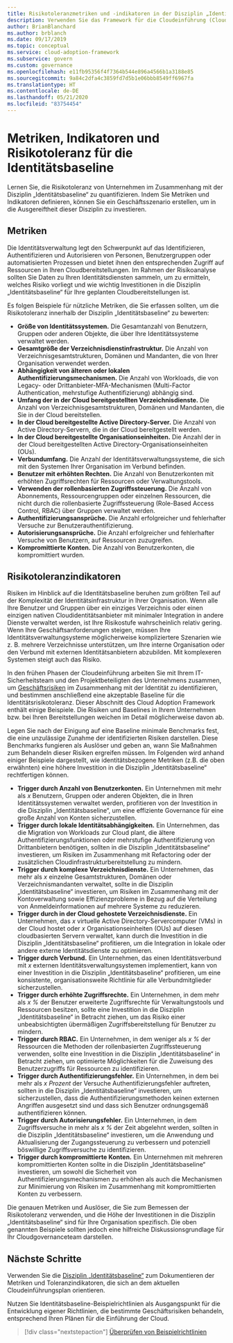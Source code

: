 ```yaml
---
title: Risikotoleranzmetriken und -indikatoren in der Disziplin „Identitätsbaseline“.
description: Verwenden Sie das Framework für die Cloudeinführung (Cloud Adoption Framework) für Azure, um sich über die Quantifizierung der Geschäftsrisikotoleranz im Zusammenhang mit der Disziplin „Identitätsbaseline“ zu informieren.
author: BrianBlanchard
ms.author: brblanch
ms.date: 09/17/2019
ms.topic: conceptual
ms.service: cloud-adoption-framework
ms.subservice: govern
ms.custom: governance
ms.openlocfilehash: e11fb95356f4f7364b544e896a4566b1a3188e85
ms.sourcegitcommit: 9a84c2dfa4c3859fd7d5b1e06bbb8549ff6967fa
ms.translationtype: HT
ms.contentlocale: de-DE
ms.lasthandoff: 05/21/2020
ms.locfileid: "83754454"
---
```

# <a name="identity-baseline-metrics-indicators-and-risk-tolerance"></a>Metriken, Indikatoren und Risikotoleranz für die Identitätsbaseline

Lernen Sie, die Risikotoleranz von Unternehmen im Zusammenhang mit der Disziplin „Identitätsbaseline“ zu quantifizieren. Indem Sie Metriken und Indikatoren definieren, können Sie ein Geschäftsszenario erstellen, um in die Ausgereiftheit dieser Disziplin zu investieren.

## <a name="metrics"></a>Metriken

Die Identitätsverwaltung legt den Schwerpunkt auf das Identifizieren, Authentifizieren und Autorisieren von Personen, Benutzergruppen oder automatisierten Prozessen und bietet ihnen den entsprechenden Zugriff auf Ressourcen in Ihren Cloudbereitstellungen. Im Rahmen der Risikoanalyse sollten Sie Daten zu Ihren Identitätsdiensten sammeln, um zu ermitteln, welches Risiko vorliegt und wie wichtig Investitionen in die Disziplin „Identitätsbaseline“ für Ihre geplanten Cloudbereitstellungen ist.

Es folgen Beispiele für nützliche Metriken, die Sie erfassen sollten, um die Risikotoleranz innerhalb der Disziplin „Identitätsbaseline“ zu bewerten:

- **Größe von Identitätssystemen.** Die Gesamtanzahl von Benutzern, Gruppen oder anderen Objekte, die über Ihre Identitätssysteme verwaltet werden.
- **Gesamtgröße der Verzeichnisdienstinfrastruktur.** Die Anzahl von Verzeichnisgesamtstrukturen, Domänen und Mandanten, die von Ihrer Organisation verwendet werden.
- **Abhängigkeit von älteren oder lokalen Authentifizierungsmechanismen.** Die Anzahl von Workloads, die von Legacy- oder Drittanbieter-MFA-Mechanismen (Multi-Factor Authentication, mehrstufige Authentifizierung) abhängig sind.
- **Umfang der in der Cloud bereitgestellten Verzeichnisdienste.** Die Anzahl von Verzeichnisgesamtstrukturen, Domänen und Mandanten, die Sie in der Cloud bereitstellen.
- **In der Cloud bereitgestellte Active Directory-Server.** Die Anzahl von Active Directory-Servern, die in der Cloud bereitgestellt werden.
- **In der Cloud bereitgestellte Organisationseinheiten.** Die Anzahl der in der Cloud bereitgestellten Active Directory-Organisationseinheiten (OUs).
- **Verbundumfang.** Die Anzahl der Identitätsverwaltungssysteme, die sich mit den Systemen Ihrer Organisation im Verbund befinden.
- **Benutzer mit erhöhten Rechten.** Die Anzahl von Benutzerkonten mit erhöhten Zugriffsrechten für Ressourcen oder Verwaltungstools.
- **Verwenden der rollenbasierten Zugriffssteuerung.** Die Anzahl von Abonnements, Ressourcengruppen oder einzelnen Ressourcen, die nicht durch die rollenbasierte Zugriffssteuerung (Role-Based Access Control, RBAC) über Gruppen verwaltet werden.
- **Authentifizierungsansprüche.** Die Anzahl erfolgreicher und fehlerhafter Versuche zur Benutzerauthentifizierung.
- **Autorisierungsansprüche.** Die Anzahl erfolgreicher und fehlerhafter Versuche von Benutzern, auf Ressourcen zuzugreifen.
- **Kompromittierte Konten.** Die Anzahl von Benutzerkonten, die kompromittiert wurden.

## <a name="risk-tolerance-indicators"></a>Risikotoleranzindikatoren

Risiken im Hinblick auf die Identitätsbaseline beruhen zum größten Teil auf der Komplexität der Identitätsinfrastruktur in Ihrer Organisation. Wenn alle Ihre Benutzer und Gruppen über ein einziges Verzeichnis oder einen einzigen nativen Cloudidentitätsanbieter mit minimaler Integration in andere Dienste verwaltet werden, ist Ihre Risikostufe wahrscheinlich relativ gering. Wenn Ihre Geschäftsanforderungen steigen, müssen Ihre Identitätsverwaltungsysteme möglicherweise kompliziertere Szenarien wie z. B. mehrere Verzeichnisse unterstützen, um Ihre interne Organisation oder den Verbund mit externen Identitätsanbietern abzubilden. Mit komplexeren Systemen steigt auch das Risiko.

In den frühen Phasen der Cloudeinführung arbeiten Sie mit Ihrem IT-Sicherheitsteam und den Projektbeteiligten des Unternehmens zusammen, um [Geschäftsrisiken](./business-risks.md) im Zusammenhang mit der Identität zu identifizieren, und bestimmen anschließend eine akzeptable Baseline für die Identitätsrisikotoleranz. Dieser Abschnitt des Cloud Adoption Framework enthält einige Beispiele. Die Risiken und Baselines in Ihrem Unternehmen bzw. bei Ihren Bereitstellungen weichen im Detail möglicherweise davon ab.

Legen Sie nach der Einigung auf eine Baseline minimale Benchmarks fest, die eine unzulässige Zunahme der identifizierten Risiken darstellen. Diese Benchmarks fungieren als Auslöser und geben an, wann Sie Maßnahmen zum Behandeln dieser Risiken ergreifen müssen. Im Folgenden wird anhand einiger Beispiele dargestellt, wie identitätsbezogene Metriken (z.B. die oben erwähnten) eine höhere Investition in die Disziplin „Identitätsbaseline“ rechtfertigen können.

- **Trigger durch Anzahl von Benutzerkonten.** Ein Unternehmen mit mehr als _x_ Benutzern, Gruppen oder anderen Objekten, die in Ihren Identitätssystemen verwaltet werden, profitieren von der Investition in die Disziplin „Identitätsbaseline“, um eine effiziente Governance für eine große Anzahl von Konten sicherzustellen.
- **Trigger durch lokale Identitätsabhängigkeiten.** Ein Unternehmen, das die Migration von Workloads zur Cloud plant, die ältere Authentifizierungsfunktionen oder mehrstufige Authentifizierung von Drittanbietern benötigen, sollten in die Disziplin „Identitätsbaseline“ investieren, um Risiken im Zusammenhang mit Refactoring oder der zusätzlichen Cloudinfrastrukturbereitstellung zu mindern.
- **Trigger durch komplexe Verzeichnisdienste.** Ein Unternehmen, das mehr als _x_ einzelne Gesamtstrukturen, Domänen oder Verzeichnismandanten verwaltet, sollte in die Disziplin „Identitätsbaseline“ investieren, um Risiken im Zusammenhang mit der Kontoverwaltung sowie Effizienzprobleme in Bezug auf die Verteilung von Anmeldeinformationen auf mehrere Systeme zu reduzieren.
- **Trigger durch in der Cloud gehostete Verzeichnisdienste.** Ein Unternehmen, das _x_ virtuelle Active Directory-Servercomputer (VMs) in der Cloud hostet oder _x_ Organisationseinheiten (OUs) auf diesen cloudbasierten Servern verwaltet, kann durch die Investition in die Disziplin „Identitätsbaseline“ profitieren, um die Integration in lokale oder andere externe Identitätsdienste zu optimieren.
- **Trigger durch Verbund.** Ein Unternehmen, das einen Identitätsverbund mit _x_ externen Identitätsverwaltungsystemen implementiert, kann von einer Investition in die Disziplin „Identitätsbaseline“ profitieren, um eine konsistente, organisationsweite Richtlinie für alle Verbundmitglieder sicherzustellen.
- **Trigger durch erhöhte Zugriffsrechte.** Ein Unternehmen, in dem mehr als _x %_ der Benutzer erweiterte Zugriffsrechte für Verwaltungstools und Ressourcen besitzen, sollte eine Investition in die Disziplin „Identitätsbaseline“ in Betracht ziehen, um das Risiko einer unbeabsichtigten übermäßigen Zugriffsbereitstellung für Benutzer zu mindern.
- **Trigger durch RBAC.** Ein Unternehmen, in dem weniger als _x %_ der Ressourcen die Methoden der rollenbasierten Zugriffssteuerung verwenden, sollte eine Investition in die Disziplin „Identitätsbaseline“ in Betracht ziehen, um optimierte Möglichkeiten für die Zuweisung des Benutzerzugriffs für Ressourcen zu identifizieren.
- **Trigger durch Authentifizierungsfehler.** Ein Unternehmen, in dem bei mehr als _x Prozent_ der Versuche Authentifizierungsfehler auftreten, sollten in die Disziplin „Identitätsbaseline“ investieren, um sicherzustellen, dass die Authentifizierungsmethoden keinen externen Angriffen ausgesetzt sind und dass sich Benutzer ordnungsgemäß authentifizieren können.
- **Trigger durch Autorisierungsfehler.** Ein Unternehmen, in dem Zugriffsversuche in mehr als _x %_ der Zeit abgelehnt werden, sollten in die Disziplin „Identitätsbaseline“ investieren, um die Anwendung und Aktualisierung der Zugangssteuerung zu verbessern und potenziell böswillige Zugriffsversuche zu identifizieren.
- **Trigger durch kompromittierte Konten.** Ein Unternehmen mit mehreren kompromittierten Konten sollte in die Disziplin „Identitätsbaseline“ investieren, um sowohl die Sicherheit von Authentifizierungsmechanismen zu erhöhen als auch die Mechanismen zur Minimierung von Risiken im Zusammenhang mit kompromittierten Konten zu verbessern.

Die genauen Metriken und Auslöser, die Sie zum Bemessen der Risikotoleranz verwenden, und die Höhe der Investitionen in die Disziplin „Identitätsbaseline“ sind für Ihre Organisation spezifisch. Die oben genannten Beispiele sollten jedoch eine hilfreiche Diskussionsgrundlage für Ihr Cloudgovernanceteam darstellen.

## <a name="next-steps"></a>Nächste Schritte

Verwenden Sie die [Disziplin „Identitätsbaseline“](./template.md) zum Dokumentieren der Metriken und Toleranzindikatoren, die sich an dem aktuellen Cloudeinführungsplan orientieren.

Nutzen Sie Identitätsbaseline-Beispielrichtlinien als Ausgangspunkt für die Entwicklung eigener Richtlinien, die bestimmte Geschäftsrisiken behandeln, entsprechend Ihren Plänen für die Einführung der Cloud.

> [!div class="nextstepaction"]
> [Überprüfen von Beispielrichtlinien](./policy-statements.md)
